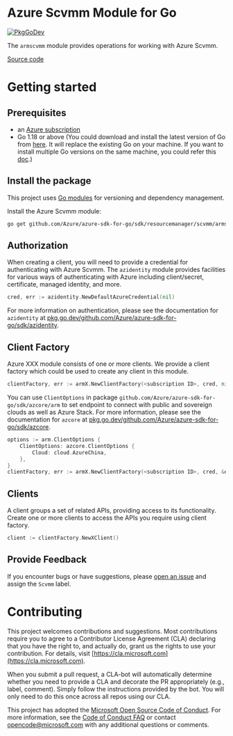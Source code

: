 # Azure Scvmm Module for Go

[![PkgGoDev](https://pkg.go.dev/badge/github.com/Azure/azure-sdk-for-go/sdk/resourcemanager/scvmm/armscvmm)](https://pkg.go.dev/github.com/Azure/azure-sdk-for-go/sdk/resourcemanager/scvmm/armscvmm)

The `armscvmm` module provides operations for working with Azure Scvmm.

[Source code](https://github.com/Azure/azure-sdk-for-go/tree/main/sdk/resourcemanager/scvmm/armscvmm)

# Getting started

## Prerequisites

- an [Azure subscription](https://azure.microsoft.com/free/)
- Go 1.18 or above (You could download and install the latest version of Go from [here](https://go.dev/doc/install). It will replace the existing Go on your machine. If you want to install multiple Go versions on the same machine, you could refer this [doc](https://go.dev/doc/manage-install).)

## Install the package

This project uses [Go modules](https://github.com/golang/go/wiki/Modules) for versioning and dependency management.

Install the Azure Scvmm module:

```sh
go get github.com/Azure/azure-sdk-for-go/sdk/resourcemanager/scvmm/armscvmm
```

## Authorization

When creating a client, you will need to provide a credential for authenticating with Azure Scvmm.  The `azidentity` module provides facilities for various ways of authenticating with Azure including client/secret, certificate, managed identity, and more.

```go
cred, err := azidentity.NewDefaultAzureCredential(nil)
```

For more information on authentication, please see the documentation for `azidentity` at [pkg.go.dev/github.com/Azure/azure-sdk-for-go/sdk/azidentity](https://pkg.go.dev/github.com/Azure/azure-sdk-for-go/sdk/azidentity).

## Client Factory

Azure XXX module consists of one or more clients. We provide a client factory which could be used to create any client in this module.

```go
clientFactory, err := armX.NewClientFactory(<subscription ID>, cred, nil)
```

You can use `ClientOptions` in package `github.com/Azure/azure-sdk-for-go/sdk/azcore/arm` to set endpoint to connect with public and sovereign clouds as well as Azure Stack. For more information, please see the documentation for `azcore` at [pkg.go.dev/github.com/Azure/azure-sdk-for-go/sdk/azcore](https://pkg.go.dev/github.com/Azure/azure-sdk-for-go/sdk/azcore).

```go
options := arm.ClientOptions {
    ClientOptions: azcore.ClientOptions {
        Cloud: cloud.AzureChina,
    },
}
clientFactory, err := armX.NewClientFactory(<subscription ID>, cred, &options)
```

## Clients

A client groups a set of related APIs, providing access to its functionality.  Create one or more clients to access the APIs you require using client factory.

```go
client := clientFactory.NewXClient()
```

## Provide Feedback

If you encounter bugs or have suggestions, please
[open an issue](https://github.com/Azure/azure-sdk-for-go/issues) and assign the `Scvmm` label.

# Contributing

This project welcomes contributions and suggestions. Most contributions require
you to agree to a Contributor License Agreement (CLA) declaring that you have
the right to, and actually do, grant us the rights to use your contribution.
For details, visit [https://cla.microsoft.com](https://cla.microsoft.com).

When you submit a pull request, a CLA-bot will automatically determine whether
you need to provide a CLA and decorate the PR appropriately (e.g., label,
comment). Simply follow the instructions provided by the bot. You will only
need to do this once across all repos using our CLA.

This project has adopted the
[Microsoft Open Source Code of Conduct](https://opensource.microsoft.com/codeofconduct/).
For more information, see the
[Code of Conduct FAQ](https://opensource.microsoft.com/codeofconduct/faq/)
or contact [opencode@microsoft.com](mailto:opencode@microsoft.com) with any
additional questions or comments.